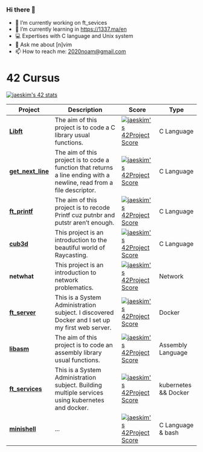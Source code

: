 ### Hi there 👋

- 🔭 I’m currently working on ft_sevices
- 🌱 I’m currently learning in https://1337.ma/en
- 💻 Expertises with C language and Unix system
- 💬 Ask me about [n]vim
- 📫 How to reach me: 2020noam@gmail.com
# 42 Cursus

[![jaeskim's 42 stats](https://badge42.herokuapp.com/api/stats/ynoam?cursus=42_cursus)](https://github.com/JaeSeoKim/badge42)

Project | Description | Score |  Type |
------------ | ------------- | ------------- | -------------
[**Libft**](https://github.com/yssefnoam/42_cursus/tree/master/libft) | The aim of this project is to code a C library usual functions. | [![jaeskim's 42Project Score](https://badge42.herokuapp.com/api/project/ynoam/Libft)](https://github.com/JaeSeoKim/badge42) | C Language
[**get_next_line**](https://github.com/yssefnoam/42_cursus/tree/master/get_next_line) | The aim of this project is to code a function that returns a line ending with a newline, read from a file descriptor. | [![jaeskim's 42Project Score](https://badge42.herokuapp.com/api/project/ynoam/get_next_line)](https://github.com/JaeSeoKim/badge42) | C Language
[**ft_printf**](https://github.com/yssefnoam/42_cursus/tree/master/ft_printf) | The aim of this project is to recode Printf cuz putnbr and putstr aren’t enough. | [![jaeskim's 42Project Score](https://badge42.herokuapp.com/api/project/ynoam/ft_printf)](https://github.com/JaeSeoKim/badge42) | C Language
[**cub3d**](https://github.com/yssefnoam/cub3D) | This project is an introduction to the beautiful world of Raycasting. | [![jaeskim's 42Project Score](https://badge42.herokuapp.com/api/project/ynoam/cub3d)](https://github.com/JaeSeoKim/badge42) | C Language
**netwhat**| This project is an introduction to network problematics. | [![jaeskim's 42Project Score](https://badge42.herokuapp.com/api/project/ynoam/netwhat)](https://github.com/JaeSeoKim/badge42) | Network
[**ft_server**](https://github.com/yssefnoam/42_cursus/tree/master/Docker) | This is a System Administration subject. I discovered Docker and I set up my first web server. | [![jaeskim's 42Project Score](https://badge42.herokuapp.com/api/project/ynoam/ft_server)](https://github.com/JaeSeoKim/badge42) | Docker
[**libasm**](https://github.com/yssefnoam/libasm) | The aim of this project is to code an assembly library usual functions. | [![jaeskim's 42Project Score](https://badge42.herokuapp.com/api/project/ynoam/libasm)](https://github.com/JaeSeoKim/badge42) | Assembly Language
[**ft_services**](https://github.com/yssefnoam/ft_services) | This is a System Administration subject. Building multiple services using kubernetes and docker. | [![jaeskim's 42Project Score](https://badge42.herokuapp.com/api/project/ynoam/ft_services)](https://github.com/JaeSeoKim/badge42) | kubernetes && Docker
[**minishell**](https://github.com/amg-1337bg/minishell_with_Ynoam) | ... | [![jaeskim's 42Project Score](https://badge42.herokuapp.com/api/project/ynoam/minishell)](https://github.com/JaeSeoKim/badge42) | C Language & bash
